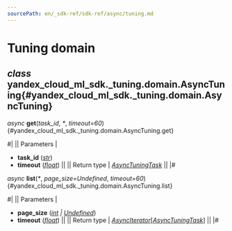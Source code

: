 ```yaml
---
sourcePath: en/_sdk-ref/sdk-ref/async/tuning.md
---
```

# Tuning domain

## *class* yandex\_cloud\_ml\_sdk.\_tuning.domain.**AsyncTuning**{#yandex_cloud_ml_sdk._tuning.domain.AsyncTuning}

*async* **get**(*task\_id*, *<span title="Keyword-only parameters separator (PEP 3102)">\*</span>*, *timeout=60*){#yandex_cloud_ml_sdk._tuning.domain.AsyncTuning.get}

#|
|| Parameters | 

- **task\_id** ([*str*](https://docs.python.org/3/library/stdtypes.html#str))
- **timeout** ([*float*](https://docs.python.org/3/library/functions.html#float)) ||
|| Return type | [*AsyncTuningTask*](../types/tuning.md#yandex_cloud_ml_sdk._tuning.tuning_task.AsyncTuningTask) ||
|#

*async* **list**(*<span title="Keyword-only parameters separator (PEP 3102)">\*</span>*, *page\_size=Undefined*, *timeout=60*){#yandex_cloud_ml_sdk._tuning.domain.AsyncTuning.list}

#|
|| Parameters | 

- **page\_size** ([*int*](https://docs.python.org/3/library/functions.html#int) *\|* [*Undefined*](../types/other.md#yandex_cloud_ml_sdk._types.misc.Undefined))
- **timeout** ([*float*](https://docs.python.org/3/library/functions.html#float)) ||
|| Return type | [*AsyncIterator*](https://docs.python.org/3/library/typing.html#typing.AsyncIterator)[[*AsyncTuningTask*](../types/tuning.md#yandex_cloud_ml_sdk._tuning.tuning_task.AsyncTuningTask)] ||
|#